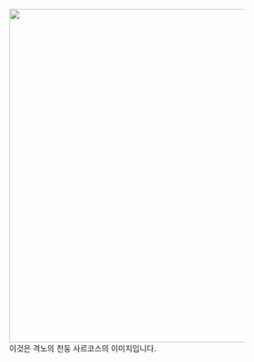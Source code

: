 <figure>
  <img src="C:\Users\CHOI\Documents\Git blog\noowandagame.github.io\_images/.webp" alt="" style="width:600px;">
  <figcaption>이것은 격노의 천둥 사르코스의 이미지입니다.</figcaption>
</figure>